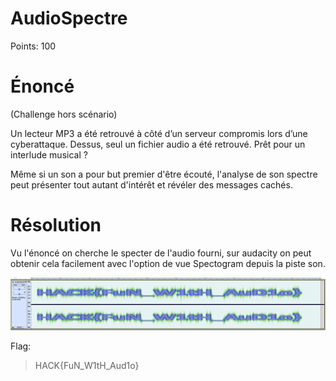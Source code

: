 # AudioSpectre
Points: 100

# Énoncé
(Challenge hors scénario)

Un lecteur MP3 a été retrouvé à côté d’un serveur compromis lors d’une cyberattaque. Dessus, seul un fichier audio a été retrouvé. Prêt pour un interlude musical ?

Même si un son a pour but premier d'être écouté, l'analyse de son spectre peut présenter tout autant d'intérêt et révéler des messages cachés.

# Résolution

Vu l'énoncé on cherche le specter de l'audio fourni, sur audacity on peut obtenir cela facilement avec l'option de vue Spectogram depuis la piste son.

![Spectogram](audacity.png)

Flag:
> HACK{FuN_W1tH_Aud1o}